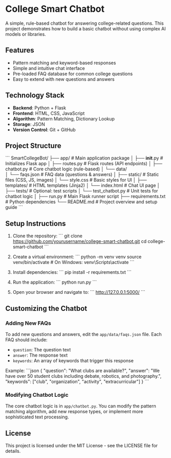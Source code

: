 # College Smart Chatbot

A simple, rule-based chatbot for answering college-related questions. This project demonstrates how to build a basic chatbot without using complex AI models or libraries.

## Features

- Pattern matching and keyword-based responses
- Simple and intuitive chat interface
- Pre-loaded FAQ database for common college questions
- Easy to extend with new questions and answers

## Technology Stack

- **Backend**: Python + Flask
- **Frontend**: HTML, CSS, JavaScript
- **Algorithm**: Pattern Matching, Dictionary Lookup
- **Storage**: JSON
- **Version Control**: Git + GitHub

## Project Structure

\`\`\`
SmartCollegeBot/
├── app/                         # Main application package
│   ├── __init__.py              # Initializes Flask app
│   ├── routes.py                # Flask routes (API endpoints)
│   ├── chatbot.py               # Core chatbot logic (rule-based)
│   └── data/                    
│       └── faqs.json            # FAQ data (questions & answers)
│
├── static/                      # Static files (CSS, JS, images)
│   └── style.css                # Basic styles for UI
│
├── templates/                   # HTML templates (Jinja2)
│   └── index.html               # Chat UI page
│
├── tests/                       # Optional: test scripts
│   └── test_chatbot.py          # Unit tests for chatbot logic
│
├── run.py                       # Main Flask runner script
├── requirements.txt             # Python dependencies
└── README.md                    # Project overview and setup guide
\`\`\`

## Setup Instructions

1. Clone the repository:
   \`\`\`
   git clone https://github.com/yourusername/college-smart-chatbot.git
   cd college-smart-chatbot
   \`\`\`

2. Create a virtual environment:
   \`\`\`
   python -m venv venv
   source venv/bin/activate  # On Windows: venv\Scripts\activate
   \`\`\`

3. Install dependencies:
   \`\`\`
   pip install -r requirements.txt
   \`\`\`

4. Run the application:
   \`\`\`
   python run.py
   \`\`\`

5. Open your browser and navigate to:
   \`\`\`
   http://127.0.0.1:5000/
   \`\`\`

## Customizing the Chatbot

### Adding New FAQs

To add new questions and answers, edit the `app/data/faqs.json` file. Each FAQ should include:

- `question`: The question text
- `answer`: The response text
- `keywords`: An array of keywords that trigger this response

Example:
\`\`\`json
{
  "question": "What clubs are available?",
  "answer": "We have over 50 student clubs including debate, robotics, and photography.",
  "keywords": ["club", "organization", "activity", "extracurricular"]
}
\`\`\`

### Modifying Chatbot Logic

The core chatbot logic is in `app/chatbot.py`. You can modify the pattern matching algorithm, add new response types, or implement more sophisticated text processing.

## License

This project is licensed under the MIT License - see the LICENSE file for details.
